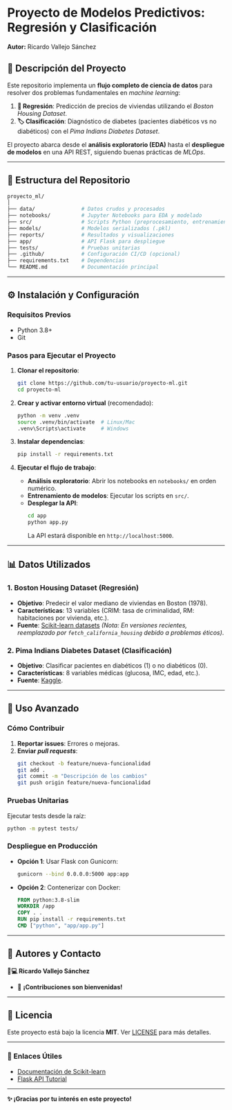 # **Proyecto de Modelos Predictivos: Regresión y Clasificación**  
**Autor:** Ricardo Vallejo Sánchez  

## **📌 Descripción del Proyecto**  
Este repositorio implementa un **flujo completo de ciencia de datos** para resolver dos problemas fundamentales en *machine learning*:  
1. **🔢 Regresión**: Predicción de precios de viviendas utilizando el *Boston Housing Dataset*.  
2. **🏷️ Clasificación**: Diagnóstico de diabetes (pacientes diabéticos vs no diabéticos) con el *Pima Indians Diabetes Dataset*.  

El proyecto abarca desde el **análisis exploratorio (EDA)** hasta el **despliegue de modelos** en una API REST, siguiendo buenas prácticas de *MLOps*.  

---

## **📂 Estructura del Repositorio**  
```bash
proyecto_ml/
│
├── data/               # Datos crudos y procesados
├── notebooks/          # Jupyter Notebooks para EDA y modelado
├── src/                # Scripts Python (preprocesamiento, entrenamiento)
├── models/             # Modelos serializados (.pkl)
├── reports/            # Resultados y visualizaciones
├── app/                # API Flask para despliegue
├── tests/              # Pruebas unitarias
├── .github/            # Configuración CI/CD (opcional)
├── requirements.txt    # Dependencias
└── README.md           # Documentación principal
```

---

## **⚙️ Instalación y Configuración**  

### **Requisitos Previos**  
- Python 3.8+  
- Git  

### **Pasos para Ejecutar el Proyecto**  
1. **Clonar el repositorio**:  
   ```bash
   git clone https://github.com/tu-usuario/proyecto-ml.git
   cd proyecto-ml
   ```

2. **Crear y activar entorno virtual** (recomendado):  
   ```bash
   python -m venv .venv
   source .venv/bin/activate  # Linux/Mac
   .venv\Scripts\activate     # Windows
   ```

3. **Instalar dependencias**:  
   ```bash
   pip install -r requirements.txt
   ```

4. **Ejecutar el flujo de trabajo**:  
   - **Análisis exploratorio**: Abrir los notebooks en `notebooks/` en orden numérico.  
   - **Entrenamiento de modelos**: Ejecutar los scripts en `src/`.  
   - **Desplegar la API**:  
     ```bash
     cd app
     python app.py
     ```
     La API estará disponible en `http://localhost:5000`.

---

## **📊 Datos Utilizados**  

### **1. Boston Housing Dataset (Regresión)**  
- **Objetivo**: Predecir el valor mediano de viviendas en Boston (1978).  
- **Características**: 13 variables (CRIM: tasa de criminalidad, RM: habitaciones por vivienda, etc.).  
- **Fuente**: [Scikit-learn datasets](https://scikit-learn.org/stable/modules/generated/sklearn.datasets.load_boston.html) *(Nota: En versiones recientes, reemplazado por `fetch_california_housing` debido a problemas éticos)*.  

### **2. Pima Indians Diabetes Dataset (Clasificación)**  
- **Objetivo**: Clasificar pacientes en diabéticos (1) o no diabéticos (0).  
- **Características**: 8 variables médicas (glucosa, IMC, edad, etc.).  
- **Fuente**: [Kaggle](https://www.kaggle.com/datasets/uciml/pima-indians-diabetes-database).  

---

## **🚀 Uso Avanzado**  

### **Cómo Contribuir**  
1. **Reportar issues**: Errores o mejoras.  
2. **Enviar *pull requests***:  
   ```bash
   git checkout -b feature/nueva-funcionalidad
   git add .
   git commit -m "Descripción de los cambios"
   git push origin feature/nueva-funcionalidad
   ```

### **Pruebas Unitarias**  
Ejecutar tests desde la raíz:  
```bash
python -m pytest tests/
```

### **Despliegue en Producción**  
- **Opción 1**: Usar Flask con Gunicorn:  
  ```bash
  gunicorn --bind 0.0.0.0:5000 app:app
  ```
- **Opción 2**: Contenerizar con Docker:  
  ```dockerfile
  FROM python:3.8-slim
  WORKDIR /app
  COPY . .
  RUN pip install -r requirements.txt
  CMD ["python", "app/app.py"]
  ```

---

## **📌 Autores y Contacto**  
**👨💻 Ricardo Vallejo Sánchez**  
- 🌟 **¡Contribuciones son bienvenidas!**  

---

## **📜 Licencia**  
Este proyecto está bajo la licencia **MIT**. Ver [LICENSE](LICENSE) para más detalles.  

---

### **🔗 Enlaces Útiles**  
- [Documentación de Scikit-learn](https://scikit-learn.org/stable/documentation.html)  
- [Flask API Tutorial](https://flask.palletsprojects.com/en/2.0.x/tutorial/)  

--- 

**✨ ¡Gracias por tu interés en este proyecto!**
